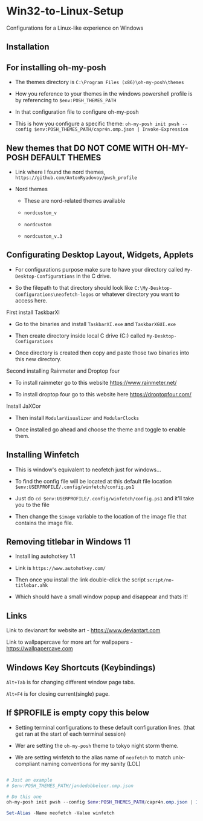 # Win32-to-Linux-Setup
Configurations for a Linux-like experience on Windows

 ## Installation

 ## For installing oh-my-posh

 - The themes directory is `C:\Program Files (x86)\oh-my-posh\themes`

 - How you reference to your themes in the windows powershell profile is by referencing to `$env:POSH_THEMES_PATH`

 - In that configuration file to configure oh-my-posh
   
 - This is how you configure a specific theme: `oh-my-posh init pwsh --config $env:POSH_THEMES_PATH/capr4n.omp.json | Invoke-Expression`

## New themes that DO NOT COME WITH OH-MY-POSH DEFAULT THEMES

- Link where I found the nord themes, `https://github.com/AntonRyadovoy/pwsh_profile`

- Nord themes
   * These are nord-related themes available
     
   * `nordcustom_v`
     
   * `nordcustom`
     
   * `nordcustom_v.3`

## Configurating Desktop Layout, Widgets, Applets
- For configurations purpose make sure to have your directory called `My-Desktop-Configurations` in the C drive.

- So the filepath to that directory should look like `C:\My-Desktop-Configurations\neofetch-logos` or whatever directory you want to access here.

First install TaskbarXI

- Go to the binaries and install `TaskbarXI.exe` and `TaskbarXGUI.exe`

- Then create directory inside local C drive (C:) called `My-Desktop-Configurations`

- Once directory is created then copy and paste those two binaries into this new directory.

Second installing Rainmeter and Droptop four

- To install rainmeter go to this website https://www.rainmeter.net/

- To install droptop four go to this website here https://droptopfour.com/

Install JaXCor

- Then install `ModularVisualizer` and `ModularClocks`

- Once installed go ahead and choose the theme and toggle to enable them.

## Installing Winfetch

- This is window's equivalent to neofetch just for windows...

- To find the config file will be located at this default file location `$env:USERPROFILE/.config/winfetch/config.ps1`

- Just do `cd $env:USERPROFILE/.config/winfetch/config.ps1` and it'll take you to the file

- Then change the `$image` variable to the location of the image file that contains the image file.

## Removing titlebar in Windows 11

- Install ing autohotkey 1.1
- Link is `https://www.autohotkey.com/`

- Then once you install the link double-click the script `script/no-titlebar.ahk`

- Which should have a small window popup and disappear and thats it!

## Links
Link to devianart for website art - https://www.deviantart.com

Link to wallpapercave for more art for wallpapers - https://wallpapercave.com

## Windows Key Shortcuts (Keybindings)

`Alt+Tab` is for changing different window page tabs.

`Alt+F4` is for closing current(single) page.


## If $PROFILE is empty copy this below

- Setting terminal configurations to these default configuration lines. (that get ran at the start of each terminal session)

- Wer are setting the `oh-my-posh` theme to tokyo night storm theme.

- We are setting winfetch to the alias name of `neofetch` to match unix-compliant naming conventions for my sanity (LOL)

```powershell

# Just an example
# $env:POSH_THEMES_PATH/jandedobbeleer.omp.json

# Do this one
oh-my-posh init pwsh --config $env:POSH_THEMES_PATH/capr4n.omp.json | Invoke-Expression

Set-Alias -Name neofetch -Value winfetch

```
